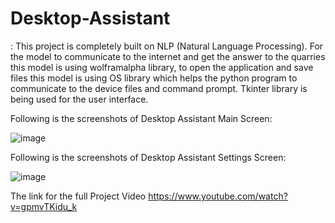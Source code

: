 # Desktop-Assistant
: This project is completely built on NLP (Natural Language Processing). For the model to communicate to the internet and get the answer to the quarries this model is using wolframalpha library, to open the application and save files this model is using OS library which helps the python program to communicate to the device files and command prompt. Tkinter library is being used for the user interface.

Following is the screenshots of Desktop Assistant Main Screen:

![image](https://user-images.githubusercontent.com/112538824/189490750-bdb29738-8853-43fa-9ec5-fcce7b196035.png)

Following is the screenshots of Desktop Assistant Settings Screen:

![image](https://user-images.githubusercontent.com/112538824/189490821-5d3cbd23-1cd0-4c87-8a67-d7ddbf1ff82b.png)

The link for the full Project Video https://www.youtube.com/watch?v=gpmvTKidu_k
